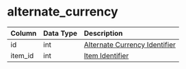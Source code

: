 # alternate\_currency

| Column | Data Type | Description |
| :--- | :--- | :--- |
| id | int | [Alternate Currency Identifier](https://eqemu.gitbook.io/server/categories/items/alternate-currencies) |
| item\_id | int | [Item Identifier](https://github.com/EQEmu/docs-db-schema/tree/774e95edd473c84dafd6fe13b9b699f6b84a7ce8/docs/schema/categories/alternate_currency/items.md) |

